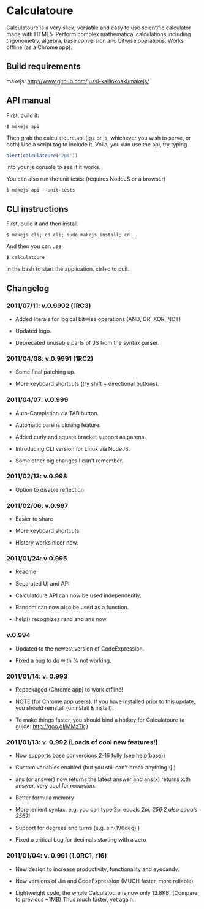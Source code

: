 Calculatoure
============
Calculatoure is a very slick, versatile and easy to use scientific calculator made with HTML5. Perform complex mathematical calculations including trigonometry, algebra, base conversion and bitwise operations. Works offline (as a Chrome app).

Build requirements
------------------
makejs: http://www.github.com/jussi-kalliokoski/makejs/

API manual
----------
First, build it:

```
$ makejs api
```

Then grab the calculatoure.api.(jgz or js, whichever you wish to serve, or both)
Use a script tag to include it.
Voila, you can use the api, try typing

```javascript
alert(calculatoure('2pi'))
```

into your js console to see if it works.

You can also run the unit tests: (requires NodeJS or a browser)

```shell
$ makejs api --unit-tests 
```

CLI instructions
----------------

First, build it and then install:

```shell
$ makejs cli; cd cli; sudo makejs install; cd ..
```

And then you can use

```shell
$ calculatoure
```

in the bash to start the application. ctrl+c to quit.

Changelog
---------

### 2011/07/11: v.0.9992 (1RC3)

 * Added literals for logical bitwise operations (AND, OR, XOR, NOT)

 * Updated logo.

 * Deprecated unusable parts of JS from the syntax parser.


### 2011/04/08: v.0.9991 (1RC2)

 * Some final patching up.

 * More keyboard shortcuts (try shift + directional buttons).


### 2011/04/07: v.0.999

 * Auto-Completion via TAB button.

 * Automatic parens closing feature.

 * Added curly and square bracket support as parens.

 * Introducing CLI version for Linux via NodeJS.

 * Some other big changes I can't remember.


### 2011/02/13: v.0.998

 * Option to disable reflection


### 2011/02/06: v.0.997

 * Easier to share

 * More keyboard shortcuts

 * History works nicer now.


### 2011/01/24: v.0.995

 * Readme

 * Separated UI and API

 * Calculatoure API can now be used independently.

 * Random can now also be used as a function.

 * help() recognizes rand and ans now


### v.0.994

 * Updated to the newest version of CodeExpression.

 * Fixed a bug to do with % not working.


### 2011/01/14: v. 0.993

 * Repackaged (Chrome app) to work offline!

 * NOTE (for Chrome app users): If you have installed prior to this update, you should reinstall (uninstall & install).

 * To make things faster, you should bind a hotkey for Calculatoure (a guide: http://goo.gl/MMzTk )


### 2011/01/13: v. 0.992 (Loads of cool new features!)

 * Now supports base conversions 2-16 fully (see help(base))

 * Custom variables enabled (but you still can't break anything :] )

 * ans (or answer) now returns the latest answer and ans(x) returns x:th answer, very cool for recursion.

 * Better formula memory

 * More lenient syntax, e.g. you can type 2pi equals 2*pi, 256 2 also equals 256*2!

 * Support for degrees and turns (e.g. sin(190deg) )

 * Fixed a critical bug for decimals starting with a zero


### 2011/01/04: v. 0.991 (1.0RC1, r16)

 * New design to increase productivity, functionality and eyecandy.

 * New versions of Jin and CodeExpression (MUCH faster, more reliable)

 * Lightweight code, the whole Calculatoure is now only 13.8KB. (Compare to previous ~1MB) Thus much faster, yet again.
